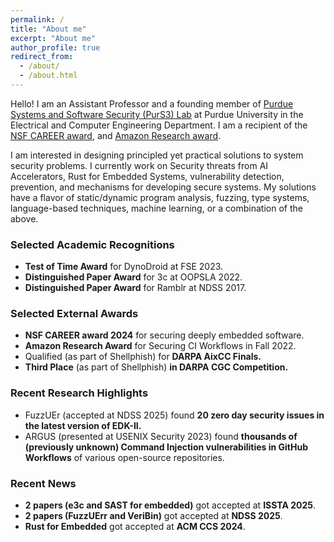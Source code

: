 ```yaml
---
permalink: /
title: "About me"
excerpt: "About me"
author_profile: true
redirect_from: 
  - /about/
  - /about.html
---
```


Hello! I am an Assistant Professor and a founding member of [Purdue Systems and Software Security (PurS3) Lab](https://purs3lab.github.io/) at Purdue University in the Electrical and Computer Engineering Department.
I am a recipient of the [NSF CAREER award](https://www.nsf.gov/awardsearch/showAward?AWD_ID=2340548), and [Amazon Research award](https://www.amazon.science/research-awards/recipients/aravind-machiry).

I am interested in designing principled yet practical solutions to system security problems.
I currently work on Security threats from AI Accelerators, Rust for Embedded Systems, vulnerability detection, prevention, and mechanisms for developing secure systems.
My solutions have a flavor of static/dynamic program analysis, fuzzing, type systems, language-based techniques, machine learning, or a combination of the above.

### Selected Academic Recognitions
* __Test of Time Award__ for DynoDroid at FSE 2023.
* __Distinguished Paper Award__ for 3c at OOPSLA 2022.
* __Distinguished Paper Award__ for Ramblr at NDSS 2017.

### Selected External Awards
* __NSF CAREER award 2024__ for securing deeply embedded software.
* __Amazon Research Award__ for Securing CI Workflows in Fall 2022.
* Qualified (as part of Shellphish) for __DARPA AixCC Finals.__
* __Third Place__ (as part of Shellphish) __in DARPA CGC Competition.__

### Recent Research Highlights
* FuzzUEr (accepted at NDSS 2025) found __20 zero day security issues in the latest version of EDK-II.__
* ARGUS (presented at USENIX Security 2023) found __thousands of (previously unknown) Command Injection vulnerabilities in GitHub Workflows__ of various open-source repositories.

### Recent News
* __2 papers (e3c and SAST for embedded)__ got accepted at __ISSTA 2025__.
* __2 papers (FuzzUErr and VeriBin)__ got accepted at __NDSS 2025__.
* __Rust for Embedded__ got accepted at __ACM CCS 2024__.






